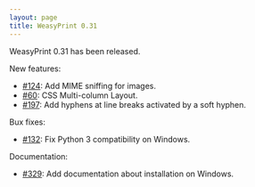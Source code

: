 ```yaml
---
layout: page
title: WeasyPrint 0.31
---
```


WeasyPrint 0.31 has been released.

New features:

* [#124](https://github.com/Kozea/WeasyPrint/issues/124): Add MIME sniffing for
  images.
* [#60](https://github.com/Kozea/WeasyPrint/issues/60): CSS Multi-column
  Layout.
* [#197](https://github.com/Kozea/WeasyPrint/pull/197): Add hyphens at line
  breaks activated by a soft hyphen.

Bux fixes:

* [#132](https://github.com/Kozea/WeasyPrint/pull/132): Fix Python 3
  compatibility on Windows.

Documentation:

* [#329](https://github.com/Kozea/WeasyPrint/issues/329): Add documentation
  about installation on Windows.
